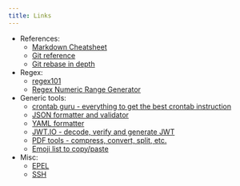 ```yaml
---
title: Links
---
```


* References:
  * [Markdown Cheatsheet](https://github.com/adam-p/markdown-here/wiki/Markdown-Cheatsheet)
  * [Git reference](https://git-scm.com/docs)
  * [Git rebase in depth](https://git-rebase.io/)
* Regex:
  * [regex101](https://regex101.com/)
  * [Regex Numeric Range Generator](http://gamon.webfactional.com/regexnumericrangegenerator/)
* Generic tools:
  * [crontab guru - everything to get the best crontab instruction](https://crontab.guru/)
  * [JSON formatter and validator](https://jsonformatter.curiousconcept.com/)
  * [YAML formatter](https://jsonformatter.org/yaml-formatter)
  * [JWT.IO - decode, verify and generate JWT](https://jwt.io/)
  * [PDF tools - compress, convert, split, etc.](https://smallpdf.com/fr/logiciels-pdf)
  * [Emoji list to copy/paste](https://getemoji.com/)
* Misc:
  * [EPEL](https://fedoraproject.org/wiki/EPEL)
  * [SSH](https://www.ssh.com/ssh/)
